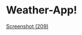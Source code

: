# Weather-App!
[Screenshot (209)](https://user-images.githubusercontent.com/107808348/191089783-275b6f4f-789b-47c1-a085-02a677f5091d.png)
